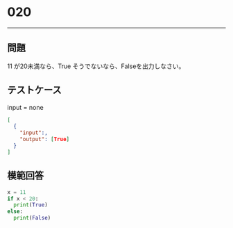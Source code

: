 
# 020

---

## 問題

11
が20未満なら、True
そうでないなら、Falseを出力しなさい。

## テストケース

input = none

```json
[
  {
    "input":,
    "output": [True]
  }
]
```

## 模範回答

```python
x = 11
if x < 20:
  print(True)
else:
  print(False)
```

